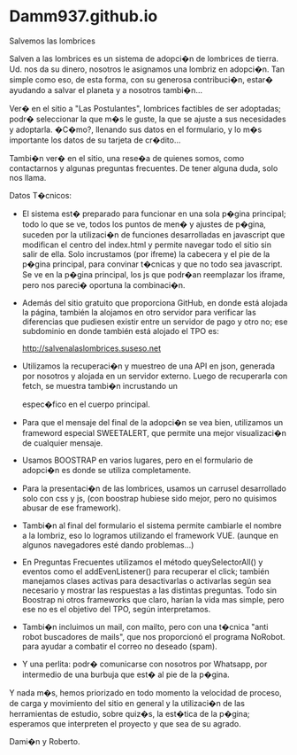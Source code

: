# Damm937.github.io
Salvemos las lombrices

Salven a las lombrices es un sistema de adopci�n de lombrices de tierra.
Ud. nos da su dinero, nosotros le asignamos una lombriz en adopci�n.
Tan simple como eso, de esta forma, con su generosa contribuci�n, 
estar� ayudando a salvar el planeta y a nosotros tambi�n...
 
Ver� en el sitio a "Las Postulantes", lombrices factibles de ser adoptadas;
podr� seleccionar la que m�s le guste, la que se ajuste a sus necesidades y
adoptarla. �C�mo?, llenando sus datos en el formulario, y lo m�s importante
los datos de su tarjeta de cr�dito...

Tambi�n ver� en el sitio, una rese�a de quienes somos, como contactarnos y 
algunas preguntas frecuentes. De tener alguna duda, solo nos llama.

Datos T�cnicos:

- El sistema est� preparado para funcionar en una sola p�gina principal; 
todo lo que se ve, todos los puntos de men� y ajustes de p�gina, suceden
por la utilizaci�n de funciones desarrolladas en javascript que modifican
el centro del index.html y permite navegar todo el sitio sin salir de ella.
Solo incrustamos (por ifreme) la cabecera y el pie de la p�gina principal, para 
convinar t�cnicas y que no todo sea javascript. Se ve en la p�gina principal, los
js que podr�an reemplazar los iframe, pero nos pareci� oportuna la combinaci�n.

- Además del sitio gratuito que proporciona GitHub, en donde está alojada la página, 
también la alojamos en otro servidor para verificar las diferencias que pudiesen existir
entre un servidor de pago y otro no; ese subdominio en donde también está alojado el TPO es:

    http://salvenalaslombrices.suseso.net

- Utilizamos la recuperaci�n y muestreo de una API en json, generada por nosotros
y alojada en un servidor externo. Luego de recuperarla con fetch, se muestra tambi�n
incrustando un <div> espec�fico en el cuerpo principal.

- Para que el mensaje del final de la adopci�n se vea bien, utilizamos un frameword especial
SWEETALERT, que permite una mejor visualizaci�n de cualquier mensaje.

- Usamos BOOSTRAP en varios lugares, pero en el formulario de adopci�n es donde se utiliza 
completamente. 

- Para la presentaci�n de las lombrices, usamos un carrusel desarrollado solo con css y js, 
(con boostrap hubiese sido mejor, pero no quisimos abusar de ese framework).

- Tambi�n al final del formulario el sistema permite cambiarle el nombre a la lombriz, eso lo 
logramos utilizando el framework VUE. (aunque en algunos navegadores esté dando problemas...)

- En Preguntas Frecuentes utilizamos el método queySelectorAll() y eventos como el addEvenListener() 
para recuperar el click; también manejamos clases activas para desactivarlas o activarlas según sea 
necesario y mostrar las respuestas a las distintas preguntas. Todo sin Boostrap ni otros frameworks 
que claro, harían la vida mas simple, pero ese no es el objetivo del TPO, según interpretamos.

- Tambi�n incluimos un mail, con mailto, pero con una t�cnica "anti robot buscadores de mails", 
que nos proporcionó el programa NoRobot. para ayudar a combatir el correo no deseado (spam).

- Y una perlita: podr� comunicarse con nosotros por Whatsapp, por intermedio de una burbuja
que est� al pie de la p�gina.


Y nada m�s, hemos priorizado en todo momento la velocidad de proceso, de carga y movimiento
del sitio en general y la utilizaci�n de las herramientas de estudio, sobre quiz�s, la est�tica 
de la p�gina; esperamos que interpreten el proyecto y que sea de su agrado. 

Dami�n y Roberto.
